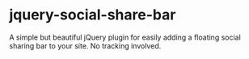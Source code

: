 # jquery-social-share-bar
A simple but beautiful jQuery plugin for easily adding a floating social sharing bar to your site. No tracking involved.
